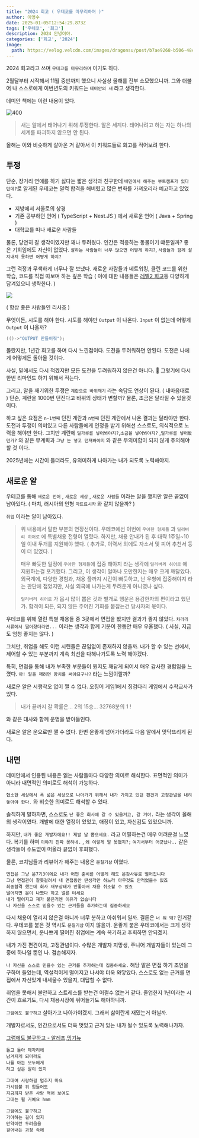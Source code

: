 ```yaml
---
title: "2024 회고 ( 우테코를 마무리하며 )"
author: 이영수
date: 2025-01-05T12:54:29.873Z
tags: ['우테코', '회고']
description: 2024 안녕이야.
categories: ['회고', '2024']
image:
  path: https://velog.velcdn.com/images/dragonsu/post/b7ae9268-b506-48ca-b4c5-d33d878ddcd4/image.png
---
```

2024 회고라고 쓰며 `우테코를 마무리하며` 이기도 하다.

2월달부터 시작해서 11월 중반까지 했으니 사실상 올해를 전부 소모했으니까.
그와 더불어 나 스스로에게 이번년도의 키워드는 `데미안의 새` 라고 생각한다.

데미안 책에는 이런 내용이 있다.

![400](https://i.imgur.com/pIXdfF0.png)

> 새는 알에서 태어나기 위해 투쟁한다. 알은 세계다. 태어나려고 하는 자는 하나의 세계를 파괴하지 않으면 안 된다.

올해는 이와 비슷하게 살아온 거 같아서 이 키워드들로 회고를 적어보려 한다.

## 투쟁

단순, 장거리 연애를 하기 싫다는 짧은 생각과 친구한테 `배민에서 해주는 부트캠프가 있다던데?`로 알게된 우테코는 덜컥 합격을 해버렸고
많은 변화를 가져오리라 예고하고 있었다.

- 지방에서 서울로의 상경
- 기존 공부하던 언어 ( TypeScript + Nest.JS ) 에서 새로운 언어 ( Java + Spring )
- 대학교를 떠나 새로운 사람들

물론, 당연히 갈 생각이였지만 꽤나 두려웠다. 인간은 적응하는 동물이기 떄문일까?
좋은 기회임에도 자신이 없었다. `잘하는 사람들이 너무 많으면 어떻게 하지?`, `사람들과 함께 잘 지내지 못하면 어떻게 하지?` 

그런 걱정과 무색하게 너무나 잘 보냈다.
새로운 사람들과 네트워킹, 클린 코드를 위한 학습, 코드를 직접 따보며 하는 깊은 학습
( 이에 대한 내용들은 [레벨2 회고](https://velog.io/@dragonsu/%EC%9A%B0%ED%85%8C%EC%BD%94-%EB%A0%88%EB%B2%A82-%ED%9A%8C%EA%B3%A0%EB%8B%A4%EC%86%8C-%EA%B9%80)등 다양하게 담겨있으니 생략한다. )

![](https://velog.velcdn.com/images/dragonsu/post/b07e3ee9-1352-42f6-87ea-98d23d00ba8e/image.png)

( 항상 좋은 사람들인 리사조 )

무엇이든, 시도를 해야 한다.
시도를 해야만 `Output` 이 나온다.
`Input` 이 없는데 어떻게 `Output` 이 나올까?

```java
(()->"OUTPUT 만들어줘");
```

몰랐지만, 1년간 회고를 하며 다시 느낀점이다.
도전을 두려워하면 안된다. 도전은 나에게 어떻게든 돌아올 것이다.

사실, 밑에서도 다시 적겠지만 모든 도전을 두려워하지 않은건 아니다. 🥲
그렇기에 다시 한번 리마인드 하기 위해서 적는다.

그리고, 알을 깨기위한 투쟁은 `계란으로 바위깨기` 라는 속담도 연상이 된다. ( 내마음대로 )
단순, 계란을 1000번 던진다고 바위의 상태가 변할까? 물론, 조금은 달라질 수 있을것이다.

하고 싶은 요점은 `n-1번째`  던진 계란과 `n번째` 던진 계란에서 나온 결과는 달라야만 한다.
도전과 투쟁이 의미있고 다른 사람들에게 인정을 받기 위해선 스스로도, 의식적으로 노력을 해야만 한다. 
그치만 계란에 `밀가루를 넣어봐야지?`,`소금을 넣어봐야지?` ,`밀가루를 넣어봤던가?` 와 같은 무계획과
`그냥 눈 넣고 던져봐야지` 와 같은 무의미함이 되지 않게 주의해야할 것 이다.

2025년에는 시간이 들더라도, 유의미하게 나아가는 내가 되도록 노력해야지.

## 새로운 알

우테코를 통해 `새로운 언어` , `새로운 세상` , `새로운 사람들` 이라는 알을 깼지만
알은 끝없이 남아있다. ( 마치, 러시아의 인형 `마트료시카` 와 같지 않을까? )

`취업` 이라는 알이 남아있다.

> 위 내용에서 말한 부분의 연장선이다.
우테코에선 이번에 `우아한 형제들` 과 `딜리버리 히어로` 에 특별채용 전형이 열렸다.
하지만, 채용 안내가 된 후 대략 1주일~10일 이내 두개를 지원해야 했다.
( 추가로, 이력서 외에도 자소서 및 피어 추천서 등이 더 있었다. )
>
> 매우 빠듯한 일정에 `우아한 형제들`에 집중 해야지 라는 생각에 `딜리버리 히어로` 에 지원하는걸 포기했다.
그리고, 이 생각이 얼마나 오만한지는 매우 크게 깨달았다. 외국계에, 다양한 경험과, 채용 풀까지
시간이 빠듯하고, 난 우형에 집중해야지 라는 판단에 접었지만, 사실 외국에 나가는게 두려운게 아니였나 싶다.
>
> `딜리버리 히어로` 가 몹시 많이 뽑은 것과 별개로 행운은 용감한자의 편이라고 했던가.
합격이 되든, 되지 않든 주어진 기회를 붙잡는건 당사자의 몫이다.

우테코를 위해 열린 특별 채용들 중 3곳에서 면접을 봤지만 결과가 좋지 않았다.
`차라리 서류에서 떨어졌더라면...` 이라는 생각과 함께 기분이 한동안 매우 우울했다. ( 사실, 지금도 엄청 좋지는 않다. )

그치만, 취업을 해도 이런 시련들은 끊임없이 존재하지 않을까.
내가 할 수 있는 선에서, 제어할 수 있는 부분까지 계속 최선을 다해나가도록 노력 해야겠다.

특히, 면접을 통해 내가 부족한 부분들이 뭔지도 깨닫게 되어서 매우 감사한 경험임을 느꼈다.
`아! 알을 깨려면 망치를 써야되구나?` 라는 느낌이랄까?

새로운 알은 시행착오 없이 깰 수 없다.
오징어 게임1에서 징검다리 게임에서 수학교사가 있다.

> 내가 끝까지 갈 확률은...
> 2의 15승... 32768분의 1 !

와 같은 대사와 함께 운명을 받아들인다.

새로운 알은 운으로만 깰 수 없다.
한번 운좋게 넘어가더라도 다음 알에서 맞닥뜨리게 된다.

## 내면

데미안에서 인용된 내용은 읽는 사람들마다 다양한 의미로 해석한다.
표면적인 의미가 아니라 내면적인 의미로도 해석이 가능하다.

`협소한 세상에서 폭 넓은 세상으로 나아가기 위해서 내가 가지고 있던 편견과 고정관념을 내려놓아야 한다.` 와 비슷한 의미로도 해석할 수 있다.

솔직하게 말하자면, 스스로도 `난 좋은 회사에 갈 수 있을거고, 갈 거야.` 라는 생각이 올해의 생각이였다.
개발에 대한 열정이 있었고, 애정이 있고, 자신감도 있었으니까.

하지만, `내가 좋은 개발자에요!! 제발 날 뽑으세요.` 라고 어필하는건 매우 어려운걸 느꼈다.
복기를 하며 `이야기 진짜 못하네.` , `왜 이렇게 말 못했지?;` `여기서부터 어긋났나..` 같은 생각들이 수도없이 떠올라 끝없이 후회했다.

물론, 코치님들과 리뷰어가 해주는 내용은 `운칠기삼` 이였다.

```
면접은 그냥 운7기3이에요 내가 어떤 준비를 어떻게 해도 온갖사유로 떨어집니다  
그냥 면접관이 잘못걸려서 내 면접동안 딴생각만 하느라 아무것도 안적었을수 있죠  
최종합격 했는데 회사 재무상태가 안좋아서 채용 취소할 수 있죠  
떨어지면 운이 나빴다 하고 얼른 터세요  
내가 떨어지고 쟤가 붙은거엔 이유가 없습니다  
나 자신을 스스로 믿을수 있는 근거들을 추가하는데 집중하세요
```

다시 채용이 열리지 않은걸 아니까 너무 분하고 아쉬워서 일까.
결론은 `너 뭐 돼?` 인거같다. 우테코를 붙은 것 역시도 `운칠기삼` 이지 않을까.
운좋게 붙은 우테코에서는 크게 생각하지 않으면서, 운나쁘게 떨어진 취업에는 계속 복기하고 후회하면 안되겠지.

내가 가진 편견이자, 고정관념이다.
수많은 개발자 지망생, 주니어 개발자들이 있는데 그 중에 하나일 뿐인 나. 겸손해지자.

`나 자신을 스스로 믿을수 있는 근거를 추가하는데 집중하세요.` 
해당 말은 면접 하기 조언을 구하며 들었는데, 역설적이게 떨어지고 나서야 더욱 와닿았다.
스스로도 없는 근거를 면접에서 자신있게 내세울수 있을지, 대답할 수 없다.

취업을 못해서 불안하고 스트레스를 받는건 어쩔수 없는거 같다.
졸업한지 1년이라는 시간이 흐르기도, 다시 채용시장에 뛰어들기도 해야하니까.

`그럼에도 불구하고` 살아가고 나아가야겠지.
그래서 삶이란게 재밌는거 아닐까.

개발자로서도, 인간으로서도 더욱 멋있고 근거 있는 내가 될수 있도록 노력해나가자.

[그럼에도 불구하고 - 알레프,밍기뉴](https://www.youtube.com/watch?v=ejY-UN7Qhp4)

```
돌고 돌아 제자리에  
남겨지게 되더라도  
나를 아는 모두에게  
하고 싶은 말이 있지

그대여 사랑하길 멈추지 마요  
가시덤불 위 힘들어도  
지금까지 받은 사랑 적어 보여도  
그대는 될 거예요 hmm

그럼에도 불구하고  
가야하는 길이 있지  
만약이란 두려움을  
걷어내는 과정 속에
```


